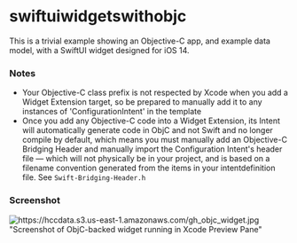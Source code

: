 #  swiftuiwidgetswithobjc

This is a trivial example showing an Objective-C app, and example data model, with a SwiftUI widget designed for iOS 14.

### Notes

- Your Objective-C class prefix is not respected by Xcode when you add a Widget Extension target, so be prepared to manually add it to any instances of 'ConfigurationIntent' in the template
- Once you add any Objective-C code into a Widget Extension, its Intent will automatically generate code in ObjC and not Swift and no longer compile by default, which means you must manually add an Objective-C Bridging Header and manually import the Configuration Intent's header file — which will not physically be in your project, and is based on a filename convention generated from the items in your intentdefinition file. See `Swift-Bridging-Header.h`

### Screenshot

![https://hccdata.s3.us-east-1.amazonaws.com/gh_objc_widget.jpg "Screenshot of ObjC-backed widget running in Xcode Preview Pane"](https://hccdata.s3.us-east-1.amazonaws.com/gh_objc_widget.jpg "Screenshot of ObjC-backed widget running in Xcode Preview Pane")
